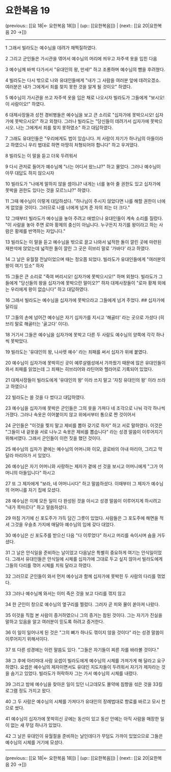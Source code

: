 # 요한복음 19

(previous:: [[요 18|← 요한복음 18]]) | (up:: [[요한복음]]) | (next:: [[요 20|요한복음 20 →]])

***




1 
그래서 빌라도는 예수님을 데려가 채찍질하였다. 



2 
그리고 군인들은 가시관을 엮어서 예수님의 머리에 씌우고 자주색 옷을 입힌 다음 



3 
예수님께 바싹 다가서서 "유대인의 왕, 만세!" 하고 조롱하며 예수님의 뺨을 후려쳤다. 



4 
빌라도는 다시 밖으로 나와 유대인들에게 "내가 그 사람을 여러분 앞에 데려오겠소. 여러분은 내가 그에게서 죄를 찾지 못한 것을 알게 될 것이오" 하였다. 



5 
예수님이 가시관을 쓰고 자주색 옷을 입은 채로 나오시자 빌라도가 그들에게 "보시오! 이 사람이오!" 하였다. 



6 
대제사장들과 성전 경비병들은 예수님을 보고 큰 소리로 "십자가에 못박으시오! 십자가에 못박으시오!" 하고 외쳤다. 그러나 빌라도는 "당신들이 데려가서 십자가에 못박으시오. 나는 그에게서 죄를 찾지 못하였소" 하고 대답하였다. 



7 
그래도 유대인들은 "우리에게도 법이 있습니다. 저 사람이 자기가 하나님의 아들이라고 하였으니 우리 법대로 하면 마땅히 처형되어야 합니다" 하고 우겨댔다. 



8 
빌라도는 이 말을 듣고 더욱 두려워서 



9 
다시 관저로 들어가 예수님께 "너는 어디서 왔느냐?" 하고 물었다. 그러나 예수님이 아무 대답도 하지 않으시자 



10 
빌라도가 "나에게 말하지 않을 셈이냐? 내게는 너를 놓아 줄 권한도 있고 십자가에 못박을 권한도 있다는 것을 모르느냐?" 하였다. 



11 
그때 예수님이 이렇게 대답하셨다. "하나님이 주시지 않았다면 나를 해할 권한이 너에게 없었을 것이다. 그러므로 나를 너에게 넘겨 준 자의 죄는 더 크다." 



12 
그때부터 빌라도가 예수님을 놓아 주려고 애썼으나 유대인들이 계속 소리를 질렀다. "이 사람을 놓아 주면 로마 황제의 충신이 아닙니다. 누구든지 자기를 왕이라고 하는 사람은 황제를 반역하는 자입니다." 



13 
빌라도는 이 말을 듣고 예수님을 밖으로 끌고 나와서 넓적한 돌이 깔린 곳에 마련된 재판석에 앉았는데 넓적한 돌이 깔린 그 곳은 히브리 말로 '가바다' 라고 하였다. 



14 
그 날은 유월절 전날이었으며 때는 정오쯤 되었다. 빌라도가 유대인들에게 "여러분의 왕이 여기 있소" 하자 



15 
그들은 큰 소리로 "죽여 버리시오! 십자가에 못박으시오!" 하며 외쳤다. 빌라도가 그들에게 "당신들의 왕을 십자가에 못박으란 말이오?" 하자 대제사장들이 "로마 황제 외에는 우리에게 왕이 없습니다" 하고 대답하였다. 



16 
그래서 빌라도는 예수님을 십자가에 못박으라고 그들에게 넘겨 주었다. ## 십자가에 달리심 



17 
그들의 손에 넘어간 예수님은 자기 십자가를 지시고 '해골터' 라는 곳으로 가셨다 (히브리 말로 해골터는 '골고다' 이다). 



18 
거기서 그들은 예수님을 십자가에 못박고 다른 두 사람도 예수님의 양쪽에 각각 하나씩 못박았다. 



19 
빌라도는 '유대인의 왕, 나사렛 예수' 라는 죄패를 써서 십자가 위에 붙였다. 



20 
예수님이 십자가에 못박히신 곳이 예루살렘성에서 가까웠기 때문에 많은 유대인들이 와서 죄패를 읽었는데 그 죄패는 히브리어와 라틴어와 헬라어로 기록되어 있었다. 



21 
대제사장들이 빌라도에게 '유대인의 왕' 이라 쓰지 말고 '자칭 유대인의 왕' 이라 쓰라고 하였으나 



22 
빌라도는 쓸 것을 다 썼다고 대답하였다. 



23 
예수님을 십자가에 못박은 군인들은 그의 옷을 가져다 네 조각으로 나눠 각각 하나씩 가졌다. 그러나 속옷은 이어붙이지 않고 위에서부터 통으로 짠 것이어서 



24 
군인들은 "이것을 찢지 말고 제비를 뽑아 갖기로 하자" 하고 서로 말하였다. 이것은 "그들이 내 겉옷을 서로 나누고 속옷은 제비를 뽑습니다" 라는 성경 말씀이 이루어지기 위해서였다. 그래서 군인들이 이런 짓을 했던 것이다. 



25 
예수님의 십자가 곁에는 예수님의 어머니와 이모, 글로바의 아내 마리아, 그리고 막달라 마리아가 서 있었다. 



26 
예수님은 자기 어머니와 사랑하는 제자가 곁에 선 것을 보시고 어머니에게 "그가 어머니의 아들입니다" 하시고 



27 
또 그 제자에게 "보라, 네 어머니시다" 하고 말씀하셨다. 이때부터 그 제자가 예수님의 어머니를 자기 집에 모셨다. 



28 
예수님은 이제 모든 일이 다 완성된 것을 아시고 성경 말씀이 이루어지게 하시려고 "내가 목마르다" 하고 말씀하셨다. 



29 
마침 거기에 신 포도주가 가득 담긴 그릇이 있었다. 사람들은 그 포도주에 해면을 적셔 그것을 우슬초 가지에 매달아 예수님의 입에 갖다 대었다. 



30 
예수님은 신 포도주를 받으신 다음 "다 이루었다" 하시고 머리를 숙이시며 숨을 거두셨다. 



31 
그 날은 안식일을 준비하는 날이었고 다음날은 특별히 중요하게 여기는 안식일이었다. 그래서 유대인들은 안식일에 시체를 십자가에 그대로 두고 싶지 않아서 빌라도에게 그들의 다리를 꺾어 시체를 치워 달라고 하였다. 



32 
그러므로 군인들이 와서 먼저 예수님과 함께 십자가에 못박힌 두 사람의 다리를 꺾었다. 



33 
그러나 예수님께 와서는 이미 죽은 것을 보고 다리를 꺾지 않고 



34 
한 군인이 창으로 예수님의 옆구리를 찔렀다. 그러자 곧 피와 물이 쏟아져 나왔다. 



35 
이것을 직접 본 사람이 증거하였으니 그의 증거는 참된 것이다. 그는 자기가 진실을 말하고 있음을 알고 여러분이 믿도록 하려고 증거한다. 



36 
이 일이 일어나게 된 것은 "그의 뼈가 하나도 꺾이지 않을 것이다" 라는 성경 말씀이 이루어지기 위해서이다. 



37 
또 다른 성경에는 이런 말씀도 있다. "그들은 자기들이 찌른 자를 바라볼 것이다." 



38 
그 후에 아리마대 사람 요셉이 빌라도에게 예수님의 시체를 가져가게 해 달라고 요구하였다. 요셉은 예수님의 제자이면서도 유대인 지도자들이 두려워서 자기가 제자라는 것을 숨기고 있었다. 빌라도가 허락하자 그는 가서 예수님의 시체를 내렸다. 



39 
그리고 밤에 예수님을 찾아온 일이 있던 니고데모도 몰약에 침향을 섞은 것을 33킬로그램 정도 가지고 왔다. 



40 
그 두 사람은 예수님의 시체를 가져다가 유대인의 장례법대로 향료를 바르고 모시 천으로 쌌다. 



41 
예수님이 십자가에 못박히신 곳에는 동산이 있고 동산 안에는 아직 사람을 매장한 일이 없는 새 무덤 하나가 있었다. 



42 
그 날은 유대인이 유월절을 준비하는 날인데다가 무덤도 가까이 있었으므로 그들은 예수님의 시체를 거기에 모셨다.

***

(previous:: [[요 18|← 요한복음 18]]) | (up:: [[요한복음]]) | (next:: [[요 20|요한복음 20 →]])
